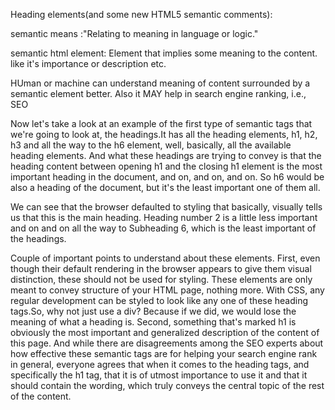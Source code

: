 Heading elements(and some new HTML5 semantic comments):

semantic means :"Relating to meaning in language or logic."

semantic html element: Element that implies some meaning to the content.
like it's importance or description etc.

HUman or machine can understand meaning of content surrounded by a semantic element better.
Also it MAY help in search engine ranking, i.e., SEO

Now let's take a look at an example of the first type of semantic tags that we're going to look at, the headings.It has all the heading elements, h1, h2, h3 and all the way to the h6 element, well, basically, all the available heading elements. And what these headings are trying to convey is that the heading content between opening h1 and the closing h1 element is the most important heading in the document, and on, and on, and on. So h6 would be also a heading of the document, but it's the least important one of them all.

We can see that the browser defaulted to styling that basically, visually tells us that this is the main heading. Heading number 2 is a little less important and on and on all the way to Subheading 6, which is the least important of the headings.

Couple of important points to understand about these elements. First, even though their default rendering in the browser appears to give them visual distinction, these should not be used for styling. These elements are only meant to convey structure of your HTML page, nothing more. With CSS, any regular development can be styled to look like any one of these heading tags.So, why not just use a div? Because if we did, we would lose the meaning of what a heading is. Second, something that's marked h1 is obviously the most important and generalized description of the content of this page. And while there are disagreements among the SEO experts about how effective these semantic tags are for helping your search engine rank in general, everyone agrees that when it comes to the heading tags, and specifically the h1 tag, that it is of utmost importance to use it and that it should contain the wording, which truly conveys the central topic of the rest of the content.

